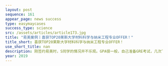 ```yaml
---
layout: post
sequence: 161
appear_page: news success
type: easymaycases
success_type: science
src: /assets/articles/article173.jpg
title: "易美案例丨喜获TOP20莱斯大学材料科学与纳米工程专业OFFER！"
title_short: 喜获TOP20莱斯大学材料科学与纳米工程专业OFFER！
use_short_title: nan
description: 刚签约易美时，S同学的情况并不乐观。GPA很一般，自己准备GRE考试，几次下来，分数也一直在305左右徘徊。平日一直在繁忙的课业中打转的他根本没有去实习的空档，对未来的就业规划也毫无头绪。“对于申请研究生这件事，我是实在没有办法了，自己本身对这件事不了解，很多东西都没有准备，简直是一头雾水，无从下手。”S同学回想起当时的情况，仍然倍感无奈。
year: 2019
---
```


